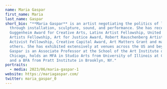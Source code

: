 ```yaml
---
name: Maria Gaspar
first_name: Maria
last_name: Gaspar
short_bio: "**Maria Gaspar** is an artist negotiating the politics of location
  through installation, sculpture, sound, and performance. She has received the
  Guggenheim Award for Creative Arts, Latinx Artist Fellowship, United States
  Artists Fellowship, Art for Justice Award, Robert Rauschenberg Artist as
  Activist Fellowship, Creative Capital Award, Art Matters Grant and many
  others. She has exhibited extensively at venues across the US and beyond.
  Gaspar is an Associate Professor at the School of the Art Institute of
  Chicago, holds an MFA in Studio Arts from University of Illinois at Chicago,
  and a BFA from Pratt Institute in Brooklyn, NY."
portraits:
  - media: 2023/06/maria-gaspar-1
website: https://mariagaspar.com/
twitter: maria_gaspar_0
---
```

